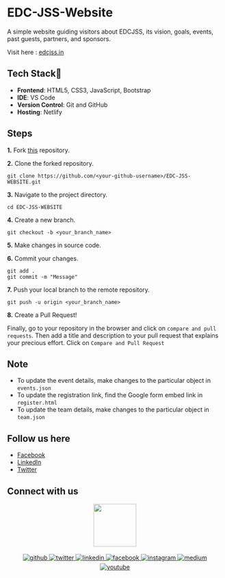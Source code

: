 # EDC-JSS-Website

A simple website guiding visitors about EDCJSS, its vision, goals, events, past guests, partners, and sponsors.

Visit here : [edcjss.in](http://edcjss.in/)

<h2 align= "left"><b>Tech Stack🧐</b></h2>

- **Frontend**: HTML5, CSS3, JavaScript, Bootstrap
- **IDE**: VS Code
- **Version Control**: Git and GitHub
- **Hosting**: Netlify

<h2 align= "left"><b>Steps</b></h2>

**1.** Fork [this](https://github.com/DSC-JSS-NOIDA/EDC-JSS-Website) repository.

**2.** Clone the forked repository.

```terminal
git clone https://github.com/<your-github-username>/EDC-JSS-WEBSITE.git
```

**3.** Navigate to the project directory.

```terminal
cd EDC-JSS-WEBSITE
```

**4.** Create a new branch.

```terminal
git checkout -b <your_branch_name>
```

**5.** Make changes in source code.

**6.** Commit your changes.

```terminal
git add .
git commit -m "Message"
```

**7.** Push your local branch to the remote repository.

```terminal
git push -u origin <your_branch_name>
```

**8.** Create a Pull Request!

Finally, go to your repository in the browser and click on `compare and pull requests`.
Then add a title and description to your pull request that explains your precious effort.
Click on `Compare and Pull Request`

<h2 align= "left"><b>Note</b></h2>

- To update the event details, make changes to the particular object in `events.json`
- To update the registration link, find the Google form embed link in `register.html`
- To update the team details, make changes to the particular object in `team.json`

<h2 align= "left"><b>Follow us here</b></h2>

- [Facebook](https://www.facebook.com/ecell.jssaten)
- [LinkedIn](https://www.linkedin.com/company/edc-jssate/)
- [Twitter](https://twitter.com/cell_edc)

## Connect with us

<div align="center">
 <a href="https://dscjss.in/"><img src="https://user-images.githubusercontent.com/42115530/94302134-5c28c680-ff89-11ea-9ca4-5dcdd4279786.png"  height=100px /></a> <br><br> 
<a href="https://github.com/DSC-JSS-NOIDA" target="_blank">
<img src=https://img.shields.io/badge/github-%2324292e.svg?&style=for-the-badge&logo=github&logoColor=white alt=github style="margin-bottom: 5px;" />
</a>
<a href="https://twitter.com/DSCJSSATEN" target="_blank">
<img src=https://img.shields.io/badge/twitter-%2300acee.svg?&style=for-the-badge&logo=twitter&logoColor=white alt=twitter style="margin-bottom: 5px;" />
</a>
<a href="https://www.linkedin.com/company/dsc-jssaten/" target="_blank">
<img src=https://img.shields.io/badge/linkedin-%231E77B5.svg?&style=for-the-badge&logo=linkedin&logoColor=white alt=linkedin style="margin-bottom: 5px;" />
</a>
<a href="https://www.facebook.com/dscjssnoida/" target="_blank">
<img src=https://img.shields.io/badge/facebook-%232E87FB.svg?&style=for-the-badge&logo=facebook&logoColor=white alt=facebook style="margin-bottom: 5px;" />
</a>
<a href="https://www.instagram.com/dscjssaten/?igshid=9ubqtp1ssqsi" target="_blank">
<img src=https://img.shields.io/badge/instagram-%23000000.svg?&style=for-the-badge&logo=instagram&logoColor=white alt=instagram style="margin-bottom: 5px;" />
</a>
<a href="https://medium.com/dsc-jss-noida" target="_blank">
<img src=https://img.shields.io/badge/medium-%23292929.svg?&style=for-the-badge&logo=medium&logoColor=white alt=medium style="margin-bottom: 5px;" />
</a>  
<a href="https://www.youtube.com/channel/UCkELk5JFDceaSf8pBa19kDQ" target="_blank">
<img src=https://img.shields.io/badge/youtube-%23FF0000.svg?&style=for-the-badge&logo=youtube&logoColor=white alt=youtube style="margin-bottom: 5px;" />
</a> 
</div>
